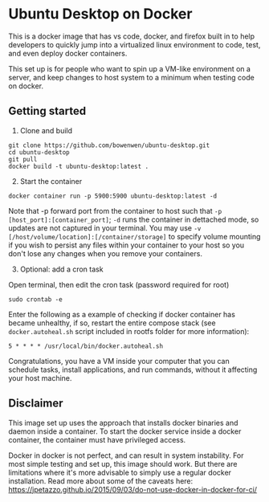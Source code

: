# Ubuntu Desktop on Docker

This is a docker image that has vs code, docker, and firefox built in to help developers to quickly jump into a virtualized linux environment to code, test, and even deploy docker containers.

This set up is for people who want to spin up a VM-like environment on a server, and keep changes to host system to a minimum when testing code on docker.


## Getting started

1. Clone and build 

```
git clone https://github.com/bowenwen/ubuntu-desktop.git
cd ubuntu-desktop
git pull
docker build -t ubuntu-desktop:latest .
```

2. Start the container

```
docker container run -p 5900:5900 ubuntu-desktop:latest -d
```

Note that -p forward port from the container to host such that `-p [host_port]:[container_port]`; `-d` runs the container in dettached mode, so updates are not captured in your terminal. You may use `-v [/host/volume/location]:[/container/storage]` to specify volume mounting if you wish to persist any files within your container to your host so you don't lose any changes when you remove your containers.

3. Optional: add a cron task

Open terminal, then edit the cron task (password required for root)

```
sudo crontab -e
```

Enter the following as a example of checking if docker container has became unhealthy, if so, restart the entire compose stack (see `docker.autoheal.sh` script included in rootfs folder for more information):

```
5 * * * * /usr/local/bin/docker.autoheal.sh
```

Congratulations, you have a VM inside your computer that you can schedule tasks, install applications, and run commands, without it affecting your host machine.


## Disclaimer

This image set up uses the approach that installs docker binaries and daemon inside a container. To start the docker service inside a docker container, the container must have privileged access.

Docker in docker is not perfect, and can result in system instability. For most simple testing and set up, this image should work. But there are limitations where it's more advisable to simply use a regular docker installation. Read more about some of the caveats here: https://jpetazzo.github.io/2015/09/03/do-not-use-docker-in-docker-for-ci/
